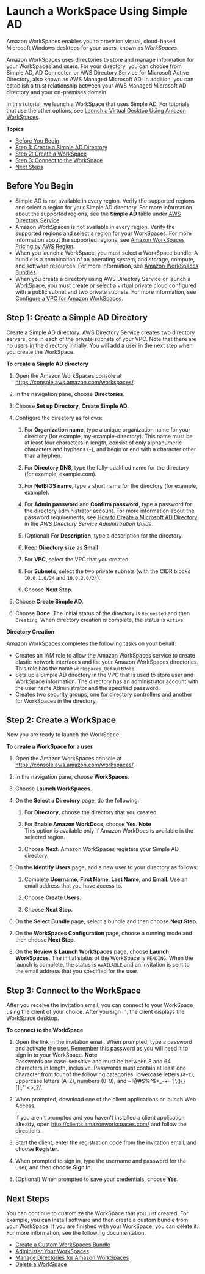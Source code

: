 # Launch a WorkSpace Using Simple AD<a name="launch-workspace-simple-ad"></a>

Amazon WorkSpaces enables you to provision virtual, cloud\-based Microsoft Windows desktops for your users, known as *WorkSpaces*\.

Amazon WorkSpaces uses directories to store and manage information for your WorkSpaces and users\. For your directory, you can choose from Simple AD, AD Connector, or AWS Directory Service for Microsoft Active Directory, also known as AWS Managed Microsoft AD\. In addition, you can establish a trust relationship between your AWS Managed Microsoft AD directory and your on\-premises domain\.

In this tutorial, we launch a WorkSpace that uses Simple AD\. For tutorials that use the other options, see [Launch a Virtual Desktop Using Amazon WorkSpaces](launch-workspaces-tutorials.md)\.

**Topics**
+ [Before You Begin](#prereqs-simple-ad)
+ [Step 1: Create a Simple AD Directory](#create-simple-ad)
+ [Step 2: Create a WorkSpace](#create-workspace-simple-ad)
+ [Step 3: Connect to the WorkSpace](#connect-workspace-simple-ad)
+ [Next Steps](#next-steps-simple-ad)

## Before You Begin<a name="prereqs-simple-ad"></a>
+ Simple AD is not available in every region\. Verify the supported regions and select a region for your Simple AD directory\. For more information about the supported regions, see the **Simple AD** table under [AWS Directory Service](https://docs.aws.amazon.com/general/latest/gr/rande.html#ds_region)\.
+ Amazon WorkSpaces is not available in every region\. Verify the supported regions and select a region for your WorkSpaces\. For more information about the supported regions, see [Amazon WorkSpaces Pricing by AWS Region](https://aws.amazon.com/workspaces/pricing/)\.
+ When you launch a WorkSpace, you must select a WorkSpace bundle\. A bundle is a combination of an operating system, and storage, compute, and software resources\. For more information, see [Amazon WorkSpaces Bundles](https://aws.amazon.com/workspaces/details/#Amazon_WorkSpaces_Bundles)\.
+ When you create a directory using AWS Directory Service or launch a WorkSpace, you must create or select a virtual private cloud configured with a public subnet and two private subnets\. For more information, see [Configure a VPC for Amazon WorkSpaces](amazon-workspaces-vpc.md)\.

## Step 1: Create a Simple AD Directory<a name="create-simple-ad"></a>

Create a Simple AD directory\. AWS Directory Service creates two directory servers, one in each of the private subnets of your VPC\. Note that there are no users in the directory initially\. You will add a user in the next step when you create the WorkSpace\.

**To create a Simple AD directory**

1. Open the Amazon WorkSpaces console at [https://console\.aws\.amazon\.com/workspaces/](https://console.aws.amazon.com/workspaces/)\.

1. In the navigation pane, choose **Directories**\.

1. Choose **Set up Directory**, **Create Simple AD**\.

1. Configure the directory as follows:

   1. For **Organization name**, type a unique organization name for your directory \(for example, my\-example\-directory\)\. This name must be at least four characters in length, consist of only alphanumeric characters and hyphens \(\-\), and begin or end with a character other than a hyphen\.

   1. For **Directory DNS**, type the fully\-qualified name for the directory \(for example, example\.com\)\.

   1. For **NetBIOS name**, type a short name for the directory \(for example, example\)\.

   1. For **Admin password** and **Confirm password**, type a password for the directory administrator account\. For more information about the password requirements, see [How to Create a Microsoft AD Directory](https://docs.aws.amazon.com/directoryservice/latest/admin-guide/create_managed_ad.html) in the *AWS Directory Service Administration Guide*\.

   1. \(Optional\) For **Description**, type a description for the directory\.

   1. Keep **Directory size** as **Small**\.

   1. For **VPC**, select the VPC that you created\.

   1. For **Subnets**, select the two private subnets \(with the CIDR blocks `10.0.1.0/24` and `10.0.2.0/24`\)\.

   1. Choose **Next Step**\.

1. Choose **Create Simple AD**\.

1. Choose **Done**\. The initial status of the directory is `Requested` and then `Creating`\. When directory creation is complete, the status is `Active`\.

**Directory Creation**

Amazon WorkSpaces completes the following tasks on your behalf:
+ Creates an IAM role to allow the Amazon WorkSpaces service to create elastic network interfaces and list your Amazon WorkSpaces directories\. This role has the name `workspaces_DefaultRole`\.
+ Sets up a Simple AD directory in the VPC that is used to store user and WorkSpace information\. The directory has an administrator account with the user name Administrator and the specified password\.
+ Creates two security groups, one for directory controllers and another for WorkSpaces in the directory\.

## Step 2: Create a WorkSpace<a name="create-workspace-simple-ad"></a>

Now you are ready to launch the WorkSpace\.

**To create a WorkSpace for a user**

1. Open the Amazon WorkSpaces console at [https://console\.aws\.amazon\.com/workspaces/](https://console.aws.amazon.com/workspaces/)\.

1. In the navigation pane, choose **WorkSpaces**\.

1. Choose **Launch WorkSpaces**\.

1. On the **Select a Directory** page, do the following:

   1. For **Directory**, choose the directory that you created\.

   1. For **Enable Amazon WorkDocs**, choose **Yes**\.
**Note**  
This option is available only if Amazon WorkDocs is available in the selected region\.

   1. Choose **Next**\. Amazon WorkSpaces registers your Simple AD directory\.

1. On the **Identify Users** page, add a new user to your directory as follows:

   1. Complete **Username**, **First Name**, **Last Name**, and **Email**\. Use an email address that you have access to\.

   1. Choose **Create Users**\.

   1. Choose **Next Step**\.

1. On the **Select Bundle** page, select a bundle and then choose **Next Step**\.

1. On the **WorkSpaces Configuration** page, choose a running mode and then choose **Next Step**\.

1. On the **Review & Launch WorkSpaces** page, choose **Launch WorkSpaces**\. The initial status of the WorkSpace is `PENDING`\. When the launch is complete, the status is `AVAILABLE` and an invitation is sent to the email address that you specified for the user\.

## Step 3: Connect to the WorkSpace<a name="connect-workspace-simple-ad"></a>

After you receive the invitation email, you can connect to your WorkSpace using the client of your choice\. After you sign in, the client displays the WorkSpace desktop\.

**To connect to the WorkSpace**

1. Open the link in the invitation email\. When prompted, type a password and activate the user\. Remember this password as you will need it to sign in to your WorkSpace\.
**Note**  
Passwords are case\-sensitive and must be between 8 and 64 characters in length, inclusive\. Passwords must contain at least one character from four of the following categories: lowercase letters \(a\-z\), uppercase letters \(A\-Z\), numbers \(0\-9\), and \~\!@\#$%^&\*\_\-\+=`\|\\\(\)\{\}\[\]:;"'<>,\.?/\.

1. When prompted, download one of the client applications or launch Web Access\.

   If you aren't prompted and you haven't installed a client application already, open [http://clients\.amazonworkspaces\.com/](http://clients.amazonworkspaces.com/) and follow the directions\.

1. Start the client, enter the registration code from the invitation email, and choose **Register**\.

1. When prompted to sign in, type the username and password for the user, and then choose **Sign In**\.

1. \(Optional\) When prompted to save your credentials, choose **Yes**\.

## Next Steps<a name="next-steps-simple-ad"></a>

You can continue to customize the WorkSpace that you just created\. For example, you can install software and then create a custom bundle from your WorkSpace\. If you are finished with your WorkSpace, you can delete it\. For more information, see the following documentation\.
+ [Create a Custom WorkSpaces Bundle](create-custom-bundle.md)
+ [Administer Your WorkSpaces](administer-workspaces.md)
+ [Manage Directories for Amazon WorkSpaces](manage-workspaces-directory.md)
+ [Delete a WorkSpace](delete-workspaces.md)